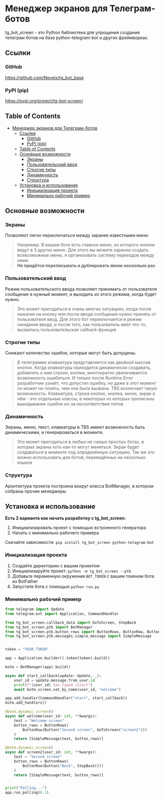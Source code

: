 # Менеджер экранов для Телеграм-ботов

tg_bot_screen - это Python библиотека для упрощения создания телеграм ботов 
на базе python-telegram-bot и других фреймворках.

## Ссылки
### GitHub
https://github.com/Neveix/tg_bot_base  

### PyPI (pip)
https://pypi.org/project/tg-bot-screen/


## Table of Contents
- [Менеджер экранов для Телеграм-ботов](#менеджер-экранов-для-телеграм-ботов)
  - [Ссылки](#ссылки)
    - [GitHub](#github)
    - [PyPI (pip)](#pypi-pip)
  - [Table of Contents](#table-of-contents)
  - [Основные возможности](#основные-возможности)
    - [Экраны](#экраны)
    - [Пользовательский ввод](#пользовательский-ввод)
    - [Строгие типы](#строгие-типы)
    - [Динамичность](#динамичность)
    - [Структура](#структура)
  - [Установка и использование](#установка-и-использование)
    - [Инициализация проекта](#инициализация-проекта)
    - [Минимально рабочий пример](#минимально-рабочий-пример)

## Основные возможности
### Экраны 
Позволяют легко переключаться между заранее известными меню
> Например. В вашем боте есть главное меню, из которого кнопки ведут в 3 других меню.
> Для этого вы можете заранее создать всевозможные меню, и организовать систему переходов между ними.  
> **Не придётся переписывать и дублировать меню несколько раз**

### Пользовательский ввод
Режим пользовательского ввода позволяет принимать от пользователя 
сообщение в нужный момент, и выходить из этого режима, когда будет нужно.
> Это может пригодиться в очень многих ситуациях, когда после нажатия на кнопку или после ввода сообщения нужно принять от пользователя ввод.
> Для этого бот переключается в режим ожидания ввода, и после того, как пользователь ввёл что-то, вызвалась пользовательская callback-функция

### Строгие типы
Снижают количество ошибок, которые могут быть допущены.
> В телеграмме клавиатура представляется как двойной массив кнопок. Когда клавиатуры приходится динамически создавать, добавлять к ним строки,
> кнопки, многократно увеличивается возможность ошибиться. И только после Runtime Error разработчик узнаёт, что допустил ошибку, но даже в этот момент он может не понять, чем она была вызвана.
TBS исключает такую возможность: Клавиатура, строка кнопок, кнопка, меню, 
экран в нём - это отдельные классы, в некоторых из которых прописаны 
выкидывание ошибок из-за несоответствия типов.

### Динамичность
Экраны, меню, текст, клавиатуры в TBS имеют возможность 
быть динамическими, и генерироваться в моменте.
> Это может пригодиться в любых не самых простых ботах, в которых экраны хоть как-то могут меняться. Экран будет создаваться в моменте под определённую ситуацию.
> Так же это можно использовать для ботов, переведённых на несколько языков

### Структура
Архитектура проекта построена вокруг класса BotManager, в котором собраны 
прочие менеджеры


## Установка и использование
**Есть 2 варианта как начать разработку с tg_bot_screen:**
1) Инициализировать проект с помощью встроенного генератора
2) Начать с минимально рабочего примера

Скачайте зависимости: `pip install tg_bot_screen python-telegram-bot`

### Инициализация проекта
1. Создайте директорию с вашим проектом  
2. Инициализируйте проект: `python -m tg_bot_screen --ptb`
3. Добавьте переменную окружения `BOT_TOKEN` с вашим токеном бота из BotFather
4. Запустите бота с помощью `python run.py`


### Минимально рабочий пример

```python
from telegram import Update
from telegram.ext import Application, CommandHandler

from tg_bot_screen.callback_data import GoToScreen, StepBack
from tg_bot_screen.ptb import BotManager
from tg_bot_screen.ptb.button_rows import ButtonRows, ButtonRow, Button
from tg_bot_screen.ptb.messages.simple_message import SimpleMessage


token = "YOUR_TOKEN"

app = Application.builder().token(token).build()

botm = BotManager(app).build()

async def start_callback(update: Update, _):
    user_id = update.message.from_user.id 
    print(f"{user_id} has typed /start")
    await botm.screen.set_by_name(user_id, "welcome")

app.add_handler(CommandHandler("start", start_callback))
botm.add_handlers()

@botm.dynamic_screen()
async def welcome(user_id: int, **kwargs):
    text = "Welcome screen"
    button_rows = ButtonRows(
        ButtonRow(Button("Second screen", GoToScreen("screen2")))
    )
    return [SimpleMessage(text, button_rows)]

@botm.dynamic_screen()
async def screen2(user_id: int, **kwargs):
    text = "Second screen"
    button_rows = ButtonRows(
        ButtonRow(Button("Back", StepBack()))
    )
    return [SimpleMessage(text, button_rows)]


print("Polling...")
app.run_polling(0.1)
```














